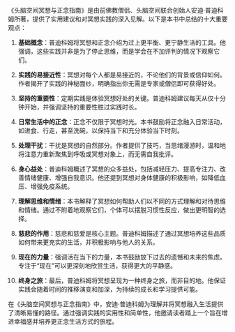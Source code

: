 《头脑空间冥想与正念指南》是由前佛教僧侣、头脑空间联合创始人安迪·普迪科姆所著，提供了实用建议和对冥想实践的深入见解。以下是本书中总结的十大重要观点：

1. **基础概念**：普迪科姆将冥想和正念介绍为过上更平衡、更宁静生活的工具。他强调，这些实践并非是为了停止思维，而是学会在不加评判的情况下观察它们。

2. **实践的易接近性**：冥想对每个人都是易接近的，不论他们的背景或信仰如何。作者揭开了实践的神秘面纱，明确指出你无需是专家或僧侣即可获得好处。

3. **坚持的重要性**：定期实践是体验冥想好处的关键。普迪科姆建议每天从仅十分钟开始，并强调坚持的重要性胜过实践时长。

4. **日常生活中的正念**：正念不仅限于冥想时光。本书鼓励将正念融入日常活动，如进食、行走，甚至洗碗，以保持当下和充分体验当下时刻。

5. **处理干扰**：干扰是冥想的自然部分。作者提供了技巧，当思绪漫游时，温和地将注意力重新聚焦到呼吸或冥想对象上，而无需自我批评。

6. **身心益处**：普迪科姆概述了冥想的众多益处，包括减轻压力、提高专注力、改善情绪健康、增强自我意识。他还提到冥想对身体健康的积极影响，如降低血压、增强免疫系统。

7. **理解思维和情绪**：本书解释了冥想如何帮助人们以不同的方式理解和对待思维和情绪。通过不附着地观察它们，个体可以摆脱习惯性反应，做出更明智的选择。

8. **慈悲的作用**：慈悲和慈爱是核心主题。普迪科姆描述了通过冥想培养这些品质如何带来更充实的生活，并积极影响与他人的关系。

9. **现在的力量**：强调活在当下的力量，本书鼓励放下过去的遗憾和未来的焦虑。专注于“现在”可以更深刻地欣赏生活，获得更大的平静感。

10. **终身之旅**：最后，普迪科姆将冥想呈现为一种终身之旅，而非目的地。他保证实践会随着时间的推移演变和加深，为持续的成长和学习提供可能。

在《头脑空间冥想与正念指南》中，安迪·普迪科姆为理解并将冥想融入生活提供了清晰易懂的路径。通过强调实践的实用性和简单性，他邀请读者踏上一个旨在增进幸福感并培养更正念生活方式的旅程。